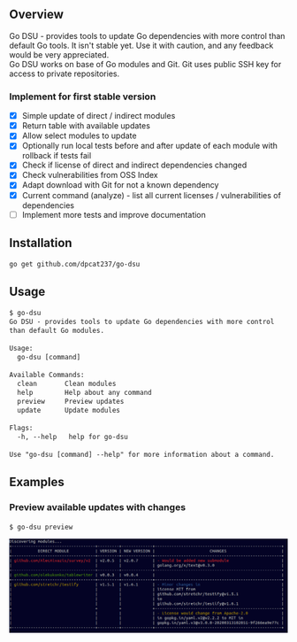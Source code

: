 ## Overview

Go DSU - provides tools to update Go dependencies with more control than default Go tools. It isn't stable yet. Use it with caution, and any feedback would be very appreciated.  
Go DSU works on base of Go modules and Git. Git uses public SSH key for access to private repositories.  

### Implement for first stable version
- [x] Simple update of direct / indirect modules
- [x] Return table with available updates
- [x] Allow select modules to update
- [x] Optionally run local tests before and after update of each module with rollback if tests fail
- [x] Check if license of direct and indirect dependencies changed
- [x] Check vulnerabilities from OSS Index
- [x] Adapt download with Git for not a known dependency
- [x] Current command (analyze) - list all current licenses / vulnerabilities of dependencies
- [ ] Implement more tests and improve documentation

## Installation

    go get github.com/dpcat237/go-dsu

## Usage

```
$ go-dsu
Go DSU - provides tools to update Go dependencies with more control than default Go modules.

Usage:
  go-dsu [command]

Available Commands:
  clean       Clean modules
  help        Help about any command
  preview     Preview updates
  update      Update modules

Flags:
  -h, --help   help for go-dsu

Use "go-dsu [command] --help" for more information about a command.
```

## Examples

### Preview available updates with changes
`$ go-dsu preview`

![](doc/images/preview.png)